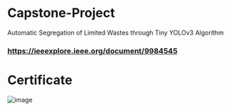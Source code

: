 # Capstone-Project
Automatic Segregation of Limited Wastes through Tiny YOLOv3 Algorithm
### https://ieeexplore.ieee.org/document/9984545

# Certificate
![image](https://github.com/user-attachments/assets/34d06bb8-79ad-4502-8ef4-38e28b3cf1db)

